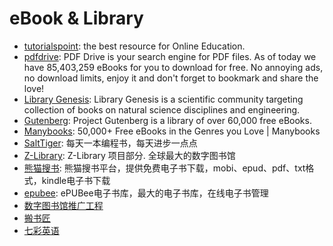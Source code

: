 # eBook & Library

* [tutorialspoint](https://www.tutorialspoint.com): the best resource for Online Education.
* [pdfdrive](https://www.pdfdrive.com): PDF Drive is your search engine for PDF files. As of today we have 85,403,259 eBooks for you to download for free. No annoying ads, no download limits, enjoy it and don't forget to bookmark and share the love!
* [Library Genesis](http://libgen.rs): Library Genesis is a scientific community targeting collection of books on natural science disciplines and engineering.
* [Gutenberg](http://www.gutenberg.org): Project Gutenberg is a library of over 60,000 free eBooks.
* [Manybooks](https://manybooks.net): 50,000+ Free eBooks in the Genres you Love | Manybooks
* [SaltTiger](https://salttiger.com): 每天一本编程书，每天进步一点点
* [Z-Library](https://zh.b-ok.global): Z-Library 项目部分. 全球最大的数字图书馆
* [熊猫搜书](https://ebook.huzerui.com): 熊猫搜书平台，提供免费电子书下载，mobi、epud、pdf、txt格式，kindle电子书下载
* [epubee](http://cn.epubee.com/books): ePUBee电子书库，最大的电子书库，在线电子书管理
* [数字图书馆推广工程](http://ndlib.cn)
* [搬书匠](http://www.banshujiang.cn)
* [七彩英语](http://www.qcenglish.com)
